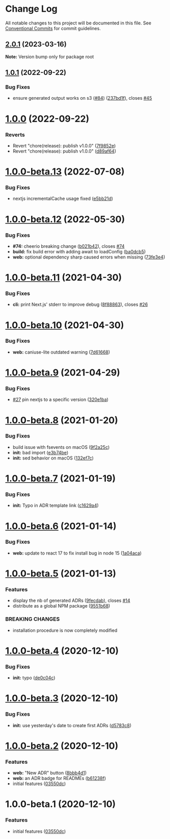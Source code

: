# Change Log

All notable changes to this project will be documented in this file.
See [Conventional Commits](https://conventionalcommits.org) for commit guidelines.

## [2.0.1](https://github.com/mmadson/log4brains/compare/v1.0.1...v2.0.1) (2023-03-16)

**Note:** Version bump only for package root






## [1.0.1](https://github.com/thomvaill/log4brains/compare/v1.0.0...v1.0.1) (2022-09-22)


### Bug Fixes

* ensure generated output works on s3 ([#84](https://github.com/thomvaill/log4brains/issues/84)) ([237bd1f](https://github.com/thomvaill/log4brains/commit/237bd1f5652704a076008c2d534f124f613b3641)), closes [#45](https://github.com/thomvaill/log4brains/issues/45)





# [1.0.0](https://github.com/thomvaill/log4brains/compare/v1.0.0-beta.13...v1.0.0) (2022-09-22)


### Reverts

* Revert "chore(release): publish v1.0.0" ([7f9852e](https://github.com/thomvaill/log4brains/commit/7f9852ea48842aae3d45ac7466a829532a2fb3ce))
* Revert "chore(release): publish v1.0.0" ([d89af64](https://github.com/thomvaill/log4brains/commit/d89af64b03d8eabbb5b660ba77eea800f991aa37))





# [1.0.0-beta.13](https://github.com/thomvaill/log4brains/compare/v1.0.0-beta.12...v1.0.0-beta.13) (2022-07-08)


### Bug Fixes

* nextjs incrementalCache usage fixed ([e5bb21d](https://github.com/thomvaill/log4brains/commit/e5bb21d09800b09b48df8d5c483c8c8a70f727f2))





# [1.0.0-beta.12](https://github.com/thomvaill/log4brains/compare/v1.0.0-beta.11...v1.0.0-beta.12) (2022-05-30)


### Bug Fixes

* **#74:** cheerio breaking change ([b021b42](https://github.com/thomvaill/log4brains/commit/b021b42385a115f6c1f6808a23b653d0efe3c20c)), closes [#74](https://github.com/thomvaill/log4brains/issues/74)
* **build:** fix build error with adding await to loadConfig ([ba0dcb5](https://github.com/thomvaill/log4brains/commit/ba0dcb5e63b377690b90c217ecea9809e83431d1))
* **web:** optional dependency sharp caused errors when missing ([73fe3e4](https://github.com/thomvaill/log4brains/commit/73fe3e4627a1edc83b8a6cd0542e7d009c8fd84d))





# [1.0.0-beta.11](https://github.com/thomvaill/log4brains/compare/v1.0.0-beta.10...v1.0.0-beta.11) (2021-04-30)


### Bug Fixes

* **cli:** print Next.js' stderr to improve debug ([8f88863](https://github.com/thomvaill/log4brains/commit/8f888634fd04c9ac5050be056eff98824d5996d4)), closes [#26](https://github.com/thomvaill/log4brains/issues/26)





# [1.0.0-beta.10](https://github.com/thomvaill/log4brains/compare/v1.0.0-beta.9...v1.0.0-beta.10) (2021-04-30)


### Bug Fixes

* **web:** caniuse-lite outdated warning ([7d61668](https://github.com/thomvaill/log4brains/commit/7d61668634d33cf4af5dfbff5bf8d529bb7a7c3f))





# [1.0.0-beta.9](https://github.com/thomvaill/log4brains/compare/v1.0.0-beta.8...v1.0.0-beta.9) (2021-04-29)


### Bug Fixes

* [#27](https://github.com/thomvaill/log4brains/issues/27) pin nextjs to a specific version ([320e1ba](https://github.com/thomvaill/log4brains/commit/320e1bac0c1d6942ae2bb00816693cce3ba1b122))





# [1.0.0-beta.8](https://github.com/thomvaill/log4brains/compare/v1.0.0-beta.7...v1.0.0-beta.8) (2021-01-20)


### Bug Fixes

* build issue with fsevents on macOS ([9f2a25c](https://github.com/thomvaill/log4brains/commit/9f2a25c25120754d07b2b98e36eab8cd3f888854))
* **init:** bad import ([e3b74be](https://github.com/thomvaill/log4brains/commit/e3b74be05964f8668610397cb62c15d519e581a3))
* **init:** sed behavior on macOS ([132ef7c](https://github.com/thomvaill/log4brains/commit/132ef7caad3eb3ab0b1b5cdd1d873f40dcae0ca7))





# [1.0.0-beta.7](https://github.com/thomvaill/log4brains/compare/v1.0.0-beta.6...v1.0.0-beta.7) (2021-01-19)


### Bug Fixes

* **init:** Typo in ADR template link ([c1629a4](https://github.com/thomvaill/log4brains/commit/c1629a4a692414642667749112b28943dedb3bd4))





# [1.0.0-beta.6](https://github.com/thomvaill/log4brains/compare/v1.0.0-beta.5...v1.0.0-beta.6) (2021-01-14)


### Bug Fixes

* **web:** update to react 17 to fix install bug in node 15 ([1a04aca](https://github.com/thomvaill/log4brains/commit/1a04aca75df66282e637a2dd12a93b3f9c061ce2))





# [1.0.0-beta.5](https://github.com/thomvaill/log4brains/compare/v1.0.0-beta.4...v1.0.0-beta.5) (2021-01-13)


### Features

* display the nb of generated ADRs ([9fecdab](https://github.com/thomvaill/log4brains/commit/9fecdab44fae0d1442f3bb00a336868becb6601f)), closes [#14](https://github.com/thomvaill/log4brains/issues/14)
* distribute as a global NPM package ([9551b68](https://github.com/thomvaill/log4brains/commit/9551b689ffbce82f5b6d2bb514f87bf3faa10e3e))


### BREAKING CHANGES

* installation procedure is now completely modified





# [1.0.0-beta.4](https://github.com/thomvaill/log4brains/compare/v1.0.0-beta.3...v1.0.0-beta.4) (2020-12-10)


### Bug Fixes

* **init:** typo ([de0c04c](https://github.com/thomvaill/log4brains/commit/de0c04c3bc0e13bf5723af26db43ab5dd2a68365))





# [1.0.0-beta.3](https://github.com/thomvaill/log4brains/compare/v1.0.0-beta.2...v1.0.0-beta.3) (2020-12-10)


### Bug Fixes

* **init:** use yesterday's date to create first ADRs ([d5783c8](https://github.com/thomvaill/log4brains/commit/d5783c8f695d257d93a4b6fdbdc309892b4d7352))





# [1.0.0-beta.2](https://github.com/thomvaill/log4brains/compare/v1.0.0-beta.1...v1.0.0-beta.2) (2020-12-10)


### Features

* **web:** "New ADR" button ([8bbb4d1](https://github.com/thomvaill/log4brains/commit/8bbb4d1409727ad195314b5e73664520708a15ce))
* **web:** an ADR badge for READMEs ([b61238f](https://github.com/thomvaill/log4brains/commit/b61238f7d96a537659a79ca4b8d190993e98c8f6))
* initial features ([03550dc](https://github.com/thomvaill/log4brains/commit/03550dc4435c7668d36b50ca5ae420fab94e4936))





# 1.0.0-beta.1 (2020-12-10)


### Features

* initial features ([03550dc](https://github.com/thomvaill/log4brains/commit/03550dc4435c7668d36b50ca5ae420fab94e4936))
